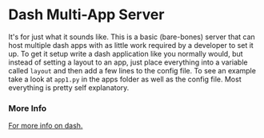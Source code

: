 # Dash Multi-App Server

It's for just what it sounds like. This is a basic (bare-bones) server that can host multiple dash apps with as little work required by a developer to set it up. To get it setup write a dash application like you normally would, but instead of setting a layout to an app, just place everything into a variable called `layout` and then add a few lines to the config file. To see an example take a look at `app1.py` in the apps folder as well as the config file. Most everything is pretty self explanatory.

### More Info

[For more info on dash.](https://dash.plot.ly/)